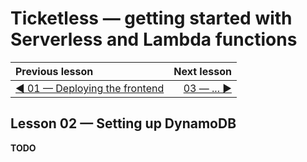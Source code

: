 # Ticketless — getting started with Serverless and Lambda functions

| Previous lesson  | Next lesson      |
| :--------------- | ---------------: |
| [◀︎ 01 — Deploying the frontend](../01-deploying-frontend) | [03 — ... ▶︎](../03...) |

## Lesson 02 — Setting up DynamoDB

**TODO**
